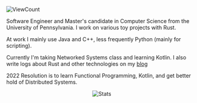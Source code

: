 ![ViewCount](https://views.whatilearened.today/views/github/bexxmodd/bexxmodd.svg?cache=remove)

Software Engineer and Master\'s candidate in Computer Science from the University of Pennsylvania. I work on various toy projects with Rust.

At work I mainly use Java and C++, less frequently Python (mainly for scripting).

Currently I'm taking Networked Systems class and learning Kotlin. I also write logs about Rust and other technologies on my [blog](https://www.bexxmodd.com/logs)

2022 Resolution is to learn Functional Programming, Kotlin, and get better hold of Distributed Systems.


<p align="center">
  <img title="Stats" src="https://github-readme-stats.vercel.app/api?username=bexxmodd&show_icons=true&theme=synthwave"/>
</p>
